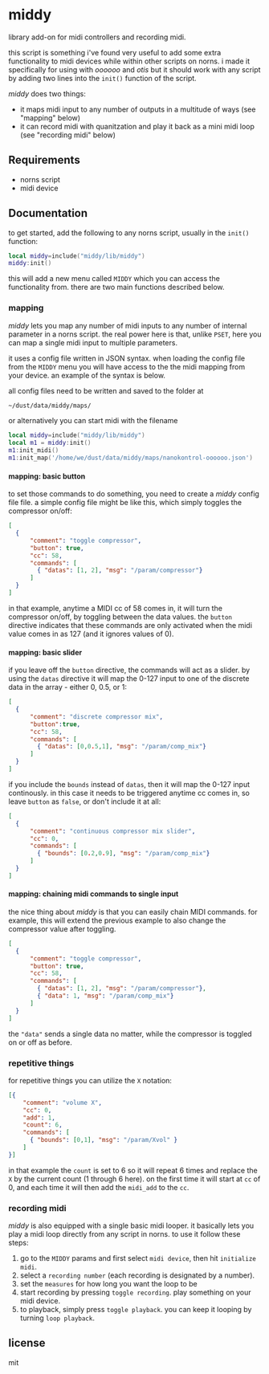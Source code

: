 # middy

library add-on for midi controllers and recording midi.

this script is something i've found very useful to add some extra functionality to midi devices while within other scripts on norns. i made it specifically for using with *oooooo* and *otis* but it should work with any script by adding two lines into the `init()` function of the script.

*middy* does two things:

- it maps midi input to any number of outputs in a multitude of ways (see "mapping" below)
- it can record midi with quanitzation and play it back as a mini midi loop (see "recording midi" below)

## Requirements

- norns script
- midi device

## Documentation

to get started, add the following to any norns script, usually in the `init()` function:

```lua
local middy=include("middy/lib/middy")
middy:init()
```

this will add a new menu called `MIDDY` which you can access the functionality from. there are two main functions described below.

### mapping

*middy* lets you map any number of midi inputs to any number of internal parameter in a norns script. the real power here is that, unlike `PSET`, here you can map a single midi input to multiple parameters. 

it uses a config file written in JSON syntax. when loading the config file from the `MIDDY` menu you will have access to the the midi mapping from your device. an example of the syntax is below.

all config files need to be written and saved to the folder at

```bash
~/dust/data/middy/maps/
```

or alternatively you can start midi with the filename

```lua
local middy=include("middy/lib/middy")
local m1 = middy:init()
m1:init_midi()
m1:init_map('/home/we/dust/data/middy/maps/nanokontrol-oooooo.json')
```


#### mapping: basic button

to set those commands to do something, you need to create a *middy* config file file. a simple config file might be like this, which simply toggles the compressor on/off:

```json
[
  {
      "comment": "toggle compressor",
      "button": true,
      "cc": 58,
      "commands": [ 
        { "datas": [1, 2], "msg": "/param/compressor"} 
      ]
  }
]
```

in that example, anytime a MIDI cc of 58 comes in, it will turn the compressor on/off, by toggling between the data values. the `button` directive indicates that these commands are only activated when the midi value comes in as 127 (and it ignores values of 0).

#### mapping: basic slider

if you leave off the `button` directive, the commands will act as a slider. by using the `datas` directive it will map the 0-127 input to one of the discrete data in the array - either 0, 0.5, or 1:

```json
[
  {
      "comment": "discrete compressor mix",
      "button":true,
      "cc": 58,
      "commands": [ 
        { "datas": [0,0.5,1], "msg": "/param/comp_mix"} 
      ]
  }
]
```

if you include the `bounds` instead of `datas`, then it will map the 0-127 input continously. in this case it needs to be triggered anytime cc comes in, so leave `button` as `false`, or don't include it at all:

```json
[
  {
      "comment": "continuous compressor mix slider",
      "cc": 0,
      "commands": [ 
        { "bounds": [0.2,0.9], "msg": "/param/comp_mix"} 
      ]
  }
]
```

#### mapping: chaining midi commands to single input

the nice thing about *middy* is that you can easily chain MIDI commands. for example, this will extend the previous example to also
change the compressor value after toggling.

```json
[
  {
      "comment": "toggle compressor",
      "button": true,
      "cc": 58,
      "commands": [ 
        { "datas": [1, 2], "msg": "/param/compressor"},
        { "data": 1, "msg": "/param/comp_mix"}
      ]
  }
]
```

the `"data"` sends a single data no matter, while the compressor is toggled on or off as before.

### repetitive things

for repetitive things you can utilize the `X` notation:

```json
[{
    "comment": "volume X",
    "cc": 0,
    "add": 1,
    "count": 6,
    "commands": [
      { "bounds": [0,1], "msg": "/param/Xvol" }
    ]
}]
```

in that example the `count` is set to 6 so it will repeat 6 times and replace the `X` by the current count (1 through 6 here). on the first time it will start at `cc` of 0, and each time it will then add the `midi_add` to the `cc`.

### recording midi

*middy* is also equipped with a single basic midi looper. it basically lets you play a midi loop directly from any script in norns. to use it follow these steps:

1. go to the `MIDDY` params and first select `midi device`, then hit `initialize midi`.
2. select a `recording number` (each recording is designated by a number).
3. set the `measures` for how long you want the loop to be
4. start recording by pressing `toggle recording`. play something on your midi device.  
5. to playback, simply press `toggle playback`. you can keep it looping by turning `loop playback`.

## license

mit
